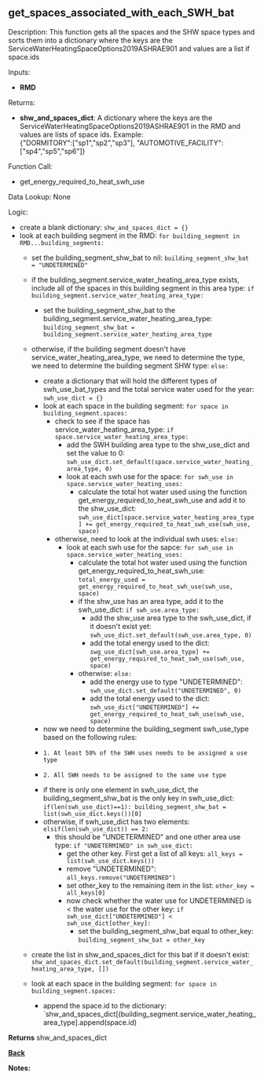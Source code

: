 
## get_spaces_associated_with_each_SWH_bat

Description: This function gets all the spaces and the SHW space types and sorts them into a dictionary where the keys are the ServiceWaterHeatingSpaceOptions2019ASHRAE901 and values are a list if space.ids  

Inputs:
- **RMD**

Returns:
- **shw_and_spaces_dict**: A dictionary where the keys are the ServiceWaterHeatingSpaceOptions2019ASHRAE901 in the RMD and values are lists of space ids.  Example:  
{"DORMITORY":["sp1","sp2","sp3"], "AUTOMOTIVE_FACILITY":["sp4","sp5","sp6"]}

Function Call:

- get_energy_required_to_heat_swh_use

Data Lookup: None

Logic:

- create a blank dictionary: `shw_and_spaces_dict = {}`
- look at each building segment in the RMD: `for building_segment in RMD...building_segments:`
    - set the building_segment_shw_bat to nil: `building_segment_shw_bat = "UNDETERMINED"`
    - if the building_segment.service_water_heating_area_type exists, include all of the spaces in this building segment in this area type: `if building_segment.service_water_heating_area_type:`
        - set the building_segment_shw_bat to the building_segment.service_water_heating_area_type: `building_segment_shw_bat = building_segment.service_water_heating_area_type`

    - otherwise, if the building segment doesn't have service_water_heating_area_type, we need to determine the type, we need to determine the building segment SHW type: `else:`
        - create a dictionary that will hold the different types of swh_use_bat_types and the total service water used for the year: `swh_use_dict = {}`
        - look at each space in the building segment: `for space in building_segment.spaces:`
            - check to see if the space has service_water_heating_area_type: `if space.service_water_heating_area_type:`
                - add the SWH building area type to the shw_use_dict and set the value to 0: `swh_use_dict.set_default(space.service_water_heating_area_type, 0)`
                - look at each swh use for the space: `for swh_use in space.service_water_heating_uses:`
                    - calculate the total hot water used using the function get_energy_required_to_heat_swh_use and add it to the shw_use_dict: `swh_use_dict[space.service_water_heating_area_type] += get_energy_required_to_heat_swh_use(swh_use, space)`
            - otherwise, need to look at the individual swh uses: `else:`
                - look at each swh use for the sapce: `for swh_use in space.service_water_heating_uses:`
                    - calculate the total hot water used using the function get_energy_required_to_heat_swh_use: `total_energy_used = get_energy_required_to_heat_swh_use(swh_use, space)`
                    - if the shw_use has an area type, add it to the swh_use_dict: `if swh_use.area_type:`
                        - add the shw_use area type to the swh_use_dict, if it doesn't exist yet: `swh_use_dict.set_default(swh_use.area_type, 0)`
                        - add the total energy used to the dict: `swg_use_dict[swh_use.area_type] += get_energy_required_to_heat_swh_use(swh_use, space)`
                    - otherwise: `else:`
                        - add the energy use to type "UNDETERMINED": `swh_use_dict.set_default("UNDETERMINED", 0)`
                        - add the total energy used to the dict: `swh_use_dict["UNDETERMINED"] += get_energy_required_to_heat_swh_use(swh_use, space)`
        - now we need to determine the building_segment swh_use_type based on the following rules:
        -     1. At least 50% of the SWH uses needs to be assigned a use type
        -     2. All SWH needs to be assigned to the same use type
        - if there is only one element in swh_use_dict, the building_segment_shw_bat is the only key in swh_use_dict: `if(len(swh_use_dict)==1): building_segment_shw_bat = list(swh_use_dict.keys())[0]`
        - otherwise, if swh_use_dict has two elements: `elsif(len(swh_use_dict)) == 2:`
            - this should be "UNDETERMINED" and one other area use type: `if "UNDETERMINED" in swh_use_dict:`
                - get the other key.  First get a list of all keys: `all_keys = list(swh_use_dict.keys())`
                - remove "UNDETERMINED": `all_keys.remove("UNDETERMINED")`
                - set other_key to the remaining item in the list: `other_key = all_keys[0]`
                - now check whether the water use for UNDETERMINED is < the water use for the other key: `if swh_use_dict["UNDETERMINED"] < swh_use_dict[other_key]:`
                    - set the building_segment_shw_bat equal to other_key: `building_segment_shw_bat = other_key`
    - create the list in shw_and_spaces_dict for this bat if it doesn't exist: `shw_and_spaces_dict.set_default(building_segment.service_water_heating_area_type, [])`
    - look at each space in the building segment: `for space in building_segment.spaces:`
        - append the space.id to the dictionary: `shw_and_spaces_dict[(building_segment.service_water_heating_area_type].append(space.id)


**Returns** shw_and_spaces_dict

**[Back](../_toc.md)**

**Notes:**

